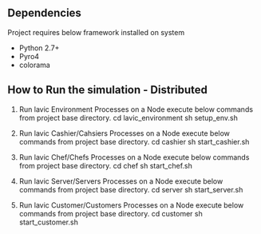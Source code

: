 
Dependencies
-------------
Project requires below framework installed on system

- Python 2.7+
- Pyro4
- colorama


How to Run the simulation - Distributed
----------------------------------------


1) Run lavic Environment Processes on a Node
execute below commands from project base directory.
cd lavic_environment
sh setup_env.sh

2) Run lavic Cashier/Cahsiers Processes on a Node
execute below commands from project base directory.
cd cashier
sh start_cashier.sh

3) Run lavic Chef/Chefs Processes on a Node
execute below commands from project base directory.
cd chef
sh start_chef.sh


4) Run lavic Server/Servers Processes on a Node
execute below commands from project base directory.
cd server
sh start_server.sh


5) Run lavic Customer/Customers Processes on a Node
execute below commands from project base directory.
cd customer
sh start_customer.sh
